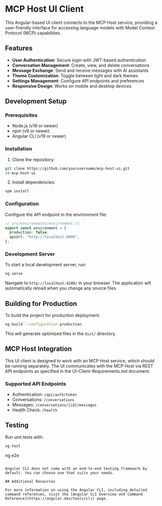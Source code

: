# MCP Host UI Client

This Angular-based UI client connects to the MCP Host service, providing a user-friendly interface for accessing language models with Model Context Protocol (MCP) capabilities.

## Features

- **User Authentication**: Secure login with JWT-based authentication
- **Conversation Management**: Create, view, and delete conversations
- **Message Exchange**: Send and receive messages with AI assistants
- **Theme Customization**: Toggle between light and dark themes
- **Settings Management**: Configure API endpoints and preferences
- **Responsive Design**: Works on mobile and desktop devices

## Development Setup

### Prerequisites

- Node.js (v18 or newer)
- npm (v9 or newer)
- Angular CLI (v19 or newer)

### Installation

1. Clone the repository:

```bash
git clone https://github.com/yourusername/mcp-host-ui.git
cd mcp-host-ui
```

2. Install dependencies:

```bash
npm install
```

### Configuration

Configure the API endpoint in the environment file:

```typescript
// src/environments/environment.ts
export const environment = {
  production: false,
  apiUrl: "http://localhost:8000",
};
```

### Development Server

To start a local development server, run:

```bash
ng serve
```

Navigate to `http://localhost:4200/` in your browser. The application will automatically reload when you change any source files.

## Building for Production

To build the project for production deployment:

```bash
ng build --configuration production
```

This will generate optimized files in the `dist/` directory.

## MCP Host Integration

This UI client is designed to work with an MCP Host service, which should be running separately. The UI communicates with the MCP Host via REST API endpoints as specified in the UI-Client-Requirements.md document.

### Supported API Endpoints

- Authentication: `/api/auth/token`
- Conversations: `/conversations`
- Messages: `/conversations/{id}/messages`
- Health Check: `/health`

## Testing

Run unit tests with:

```bash
ng test
```

ng e2e

```

Angular CLI does not come with an end-to-end testing framework by default. You can choose one that suits your needs.

## Additional Resources

For more information on using the Angular CLI, including detailed command references, visit the [Angular CLI Overview and Command Reference](https://angular.dev/tools/cli) page.
```

